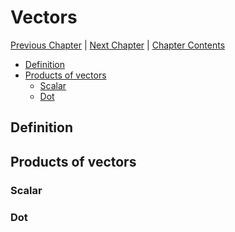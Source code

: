# Vectors <!-- omit in toc -->

[Previous Chapter][prev] | [Next Chapter][next] | [Chapter Contents][index]

[prev]: ./02geometry
[next]: ./04hyperbolic
[index]: ./index

- [Definition](#definition)
- [Products of vectors](#products-of-vectors)
  - [Scalar](#scalar)
  - [Dot](#dot)

## Definition

## Products of vectors

### Scalar

### Dot
